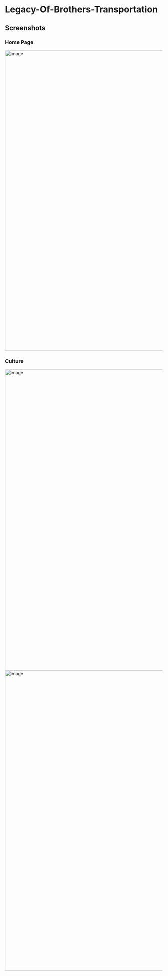 # Legacy-Of-Brothers-Transportation

## Screenshots

### Home Page

<img width="960" alt="image" src="https://user-images.githubusercontent.com/87266182/218963201-d81c1a5e-a4f1-4a63-aa1a-42b0014c315a.png">

### Culture

<img width="960" alt="image" src="https://user-images.githubusercontent.com/87266182/218963503-5ea29c1a-475f-45a9-a54d-74a8eea75e06.png">

<img width="960" alt="image" src="https://user-images.githubusercontent.com/87266182/218964000-9755d21d-5415-4113-a046-226877120667.png">


